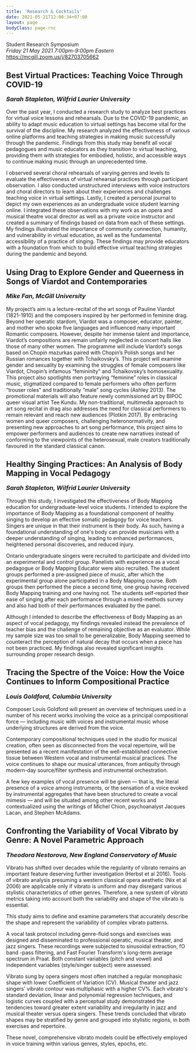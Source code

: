 ```yaml
---
title: 'Research & Cocktails'
date: 2021-05-21T12:00:34+07:00
layout: page
bodyClass: page-rnc
---
```

Student Research Symposium<br>
<i>Friday 21 May 2021 7:00pm-9:00pm Eastern</i><br>
<a href="https://mcgill.zoom.us/j/82703705662">https://mcgill.zoom.us/j/82703705662</a>
<br>
<h2>Best Virtual Practices: Teaching Voice Through COVID-19 </h2>
<h3 style="margin-top:10px; font-style: italic">Sarah Stapleton, Wilfrid Laurier University</h3>
Over the past year, I conducted a research study to analyze best practices for virtual voice lessons and rehearsals. Due to the COVID-19 pandemic, an ability to adapt music education to virtual settings has become vital for the survival of the discipline. My research analyzed the effectiveness of various online platforms and teaching strategies in making music successfully through the pandemic. Findings from this study may benefit all vocal pedagogues and music educators as they transition to virtual teaching, providing them with strategies for embodied, holistic, and accessible ways to continue making music through an unprecedented time. 

I observed several choral rehearsals of varying genres and levels to evaluate the effectiveness of virtual rehearsal practices through participant observation. I also conducted unstructured interviews with voice instructors and choral directors to learn about their experiences and challenges teaching voice in virtual settings. Lastly, I created a personal journal to depict my own experiences as an undergraduate voice student learning online. I integrated these observations with my work as an opera and musical theatre vocal director as well as a private voice instructor and created a summary of findings based on data from each of these settings. 
My findings illustrated the importance of community connection, humanity, and vulnerability in virtual education, as well as the fundamental accessibility of a practice of singing. These findings may provide educators with a foundation from which to build effective virtual teaching strategies during the pandemic and beyond. 
 

<h2>Using Drag to Explore Gender and Queerness in Songs of Viardot and Contemporaries</h2>
<h3 style="margin-top:10px; font-style: italic">Mike Fan, McGill University </h3>
My project’s aim is a lecture-recital of the art songs of Pauline Viardot (1821-1910) and the composers inspired by her performed in feminine drag. Beyond her operatic stardom, Viardot was a composer, educator, painter, and mother who spoke five languages and influenced many important Romantic composers. However, despite her immense talent and importance, Viardot’s compositions are remain unfairly neglected in concert halls like those of many other women. The programme will include Viardot’s songs based on Chopin mazurkas paired with Chopin’s Polish songs and her Russian romances together with Tchaikovsky’s. This project will examine gender and sexuality by examining the struggles of female composers like Viardot, Chopin’s infamous “femininity” and Tchaikovsky’s homosexuality. This project also spotlights men portraying “feminine” roles in classical music, stigmatized compared to female performers who often perform “trouser roles” and traditionally “male” song cycles (Ashley 2013). The promotional materials will also feature newly commissioned art by BIPOC queer visual artist Tee Kundu. My non-traditional, multimedia approach to art song recital in drag also addresses the need for classical performers to remain relevant and reach new audiences (Plotkin 2017). By embracing women and queer composers, challenging heteronormativity, and presenting new approaches to art song performance, this project aims to empower performers and audiences to create new narratives instead of conforming to the viewpoints of the heterosexual, male creators traditionally favoured in the standard classical canon.

<h2>Healthy Singing Practices: An Analysis of Body Mapping in Vocal Pedagogy</h2>
<h3 style="margin-top:10px; font-style: italic">Sarah Stapleton, Wilfrid Laurier University</h3>
Through this study, I investigated the effectiveness of Body Mapping education for undergraduate-level voice students. I intended to explore the importance of Body Mapping as a foundational component of healthy singing to develop an effective somatic pedagogy for voice teachers. Singers are unique in that their instrument is their body. As such, having a foundational understanding of one's body can provide musicians with a deeper understanding of singing, leading to enhanced performances, heightened personal discoveries, and reduced injury. 

Ontario undergraduate singers were recruited to participate and divided into an experimental and control group. Panelists with experience as a vocal pedagogue or Body Mapping Educator were also recruited. The student groups performed a pre-assigned piece of music, after which the experimental group alone participated in a Body Mapping course. Both groups then performed the piece a second time, one group having received Body Mapping training and one having not. The students self-reported their ease of singing after each performance through a mixed-methods survey and also had both of their performances evaluated by the panel. 

Although I intended to describe the effectiveness of Body Mapping as an aspect of vocal pedagogy, my findings revealed instead the prevalence of teacher bias and the challenge of remaining objective as an evaluator. While my sample size was too small to be generalizable, Body Mapping seemed to counteract the perception of natural decay that occurs when a piece has not been practiced. My findings also revealed significant insights surrounding proper research design. 


<h2>Tracing the Spectre of the Voice: How the Voice Continues to Inform Compositional Practice</h2>
<h3 style="margin-top:10px; font-style: italic">Louis Goldford, Columbia University</h3>
Composer Louis Goldford will present an overview of techniques used in a number of his recent works involving the voice as a principal compositional force — including music with voices and instrumental music whose underlying structures are derived from the voice. 

Contemporary compositional techniques used in the studio for musical creation, often seen as disconnected from the vocal repertoire, will be presented as a recent manifestation of the well-established connective tissue between Western vocal and instrumental musical practices. The voice continues to shape our musical utterances, from antiquity through modern-day source/filter synthesis and instrumental orchestration. 

A few key examples of vocal presence will be given — that is, the literal presence of a voice among instruments, or the sensation of a voice evoked by instrumental aggregates that have been structured to create a vocal mimesis — and will be situated among other recent works and contextualized using the writings of Michel Chion, psychoanalyst Jacques Lacan, and Stephen McAdams.

<h2>Confronting the Variability of Vocal Vibrato by Genre: A Novel Parametric Approach</h2>
<h3 style="margin-top:10px; font-style: italic">Theodora Nestorova, New England Conservatory of Music</h3>
Vibrato has shifted over decades while the regularity of vibrato remains an important feature deserving further investigation (Herbst et al 2016). Tools of vibrato analysis presuming a western classical opera aesthetic (Nix et al 2006) are applicable only if vibrato is uniform and may disregard various stylistic characteristics of other genres. Therefore, a new system of vibrato metrics taking into account both the variability and shape of the vibrato is essential.

This study aims to define and examine parameters that accurately describe the shape and represent the variability of complex vibrato patterns.

A vocal task protocol including genre-fluid songs and exercises was designed and disseminated to professional operatic, musical theater, and jazz singers. These recordings were subjected to sinusoidal extraction, fO band -pass filtering, and Fast Fourier Transform's long-term average spectrum in Praat. Both constant variables (pitch and vowel) and independent variables (style/singer subject) were assessed.

Vibrato sung by opera singers most often matched a regular monophasic shape with lower Coefficient of Variation (CV).  Musical theater and jazz singers' vibrato contour was multiphasic with a higher CV%. Each vibrato's standard deviation, linear and polynomial regression techniques, and logistic curves coupled with a perceptual study demonstrated the tendencies toward greater extent variability and irregularity in jazz and musical theater versus opera singers. These trends concluded that vibrato shapes may be stratified by genre and grouped into stylistic regions, in both exercises and repertoire.

These novel, comprehensive vibrato models could be effectively employed in voice training within various genres, styles, epochs, etc.
